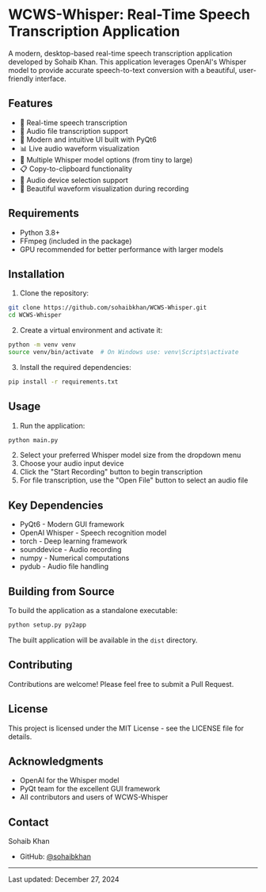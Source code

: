 # WCWS-Whisper: Real-Time Speech Transcription Application

A modern, desktop-based real-time speech transcription application developed by Sohaib Khan. This application leverages OpenAI's Whisper model to provide accurate speech-to-text conversion with a beautiful, user-friendly interface.

## Features

- 🎤 Real-time speech transcription
- 📁 Audio file transcription support
- 🎨 Modern and intuitive UI built with PyQt6
- 📊 Live audio waveform visualization
- 🔄 Multiple Whisper model options (from tiny to large)
- 📋 Copy-to-clipboard functionality
- 🎵 Audio device selection support
- 🌊 Beautiful waveform visualization during recording

## Requirements

- Python 3.8+
- FFmpeg (included in the package)
- GPU recommended for better performance with larger models

## Installation

1. Clone the repository:
```bash
git clone https://github.com/sohaibkhan/WCWS-Whisper.git
cd WCWS-Whisper
```

2. Create a virtual environment and activate it:
```bash
python -m venv venv
source venv/bin/activate  # On Windows use: venv\Scripts\activate
```

3. Install the required dependencies:
```bash
pip install -r requirements.txt
```

## Usage

1. Run the application:
```bash
python main.py
```

2. Select your preferred Whisper model size from the dropdown menu
3. Choose your audio input device
4. Click the "Start Recording" button to begin transcription
5. For file transcription, use the "Open File" button to select an audio file

## Key Dependencies

- PyQt6 - Modern GUI framework
- OpenAI Whisper - Speech recognition model
- torch - Deep learning framework
- sounddevice - Audio recording
- numpy - Numerical computations
- pydub - Audio file handling

## Building from Source

To build the application as a standalone executable:

```bash
python setup.py py2app
```

The built application will be available in the `dist` directory.

## Contributing

Contributions are welcome! Please feel free to submit a Pull Request.

## License

This project is licensed under the MIT License - see the LICENSE file for details.

## Acknowledgments

- OpenAI for the Whisper model
- PyQt team for the excellent GUI framework
- All contributors and users of WCWS-Whisper

## Contact

Sohaib Khan
- GitHub: [@sohaibkhan](https://github.com/sohaibkhan)

---
Last updated: December 27, 2024

